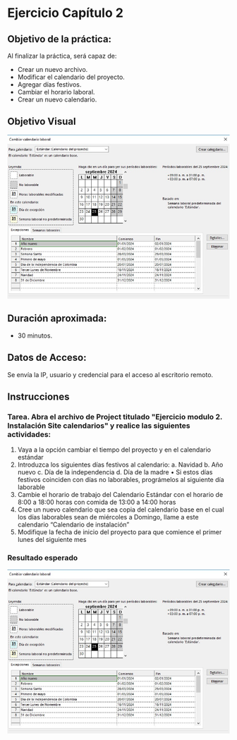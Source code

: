 # Ejercicio Capítulo 2

## Objetivo de la práctica:
Al finalizar la práctica, será capaz de:
- Crear un nuevo archivo.
- Modificar el calendario del proyecto.
- Agregar días festivos.
- Cambiar el horario laboral.
- Crear un nuevo calendario.

## Objetivo Visual 

![diagrama1](../images/2.jpg)

## Duración aproximada:
- 30 minutos.

## Datos de Acceso:
Se envía la IP, usuario y credencial para el acceso al escritorio remoto.

## Instrucciones 
<!-- Proporciona pasos detallados sobre cómo configurar y administrar sistemas, implementar soluciones de software, realizar pruebas de seguridad, o cualquier otro escenario práctico relevante para el campo de la tecnología de la información -->
### Tarea. Abra el archivo de Project titulado  "Ejercicio modulo 2. Instalación Site calendarios" y realice las siguientes actividades:
1.	Vaya a la opción cambiar el tiempo del proyecto y en el calendario estándar
2.	Introduzca los siguientes días festivos al calendario:
a.	Navidad
b.	Año nuevo
c.	Día de la independencia
d.	Día de la madre
•	Si estos días festivos coinciden con días no laborables, prográmelos al siguiente día laborable
3.	Cambie el horario de trabajo del Calendario Estándar con el horario de 8:00 a 18:00 horas con comida de 13:00 a 14:00 horas
4.	Cree un nuevo calendario que sea copia del calendario base en el cual los días laborables sean de miércoles a Domingo, llame a este calendario “Calendario de instalación”
5.	Modifique la fecha de inicio del proyecto para que comience el primer lunes del siguiente mes

### Resultado esperado

![imagen resultado](../images/2.jpg)
